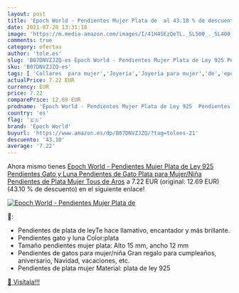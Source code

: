 ```yaml
---
layout: post
title: 'Epoch World - Pendientes Mujer Plata de  al 43.10 % de descuento'
date: 2021-07-20 13:31:18
image: 'https://m.media-amazon.com/images/I/41H4SEzQeTL._SL500_._SL400_.jpg'
comments: true
category: ofertas
author: 'tole.es'
slug: 'B07DNVZJZQ-es Epoch World - Pendientes Mujer Plata de Ley 925 Pendientes...'
sku: 'B07DNVZJZQ-es'
tags: [ 'Collares  para mujer','Joyería','Joyería para mujer','de','epoch world','ley','plata', ]
actualPrice: 7.22 EUR
currency: EUR
price: 7.22
comparePrice: 12.69 EUR
prodname: 'Epoch World - Pendientes Mujer Plata de Ley 925  Pendientes Gato y Luna  Pendientes de Gato Plata para Mujer/Niña  Pendientes de Plata Mujer Tous de Aros'
country: 'es'
flag: '🇪🇸'
brand: 'Epoch World'
buyurl: 'https://www.amazon.es/dp/B07DNVZJZQ/?tag=tolees-21'
descuento: '43.10'
average: '7.22'
---
```


Ahora mismo tienes [Epoch World - Pendientes Mujer Plata de Ley 925  Pendientes Gato y Luna  Pendientes de Gato Plata para Mujer/Niña  Pendientes de Plata Mujer Tous de Aros](https://www.amazon.es/dp/B07DNVZJZQ/?tag=tolees-21) a 7.22 EUR (original: 12.69 EUR) (43.10 %  de descuento) en el siguiente enlace!

[![Epoch World - Pendientes Mujer Plata de ](https://m.media-amazon.com/images/I/41H4SEzQeTL._SL500_._SL400_.jpg)](https://www.amazon.es/dp/B07DNVZJZQ/?tag=tolees-21)

🔎:

- Pendientes de plata de leyTe hace llamativo, encantador y más brillante.
- Pendientes gato y luna Color:plata
- Tamaño pendientes mujer plata: Alto 15 mm, ancho 12 mm
- Pendientes de gatos para mujer/niña Gran regalo para cumpleaños, aniversario, Navidad, vacaciones, etc.
- Pendientes de plata mujer Material: plata de ley 925

[🛒 Visítala!!!](https://www.amazon.es/dp/B07DNVZJZQ/?tag=tolees-21)
